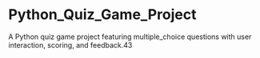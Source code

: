 # Python_Quiz_Game_Project
A Python quiz game project featuring multiple_choice questions with user interaction, scoring, and feedback.43
